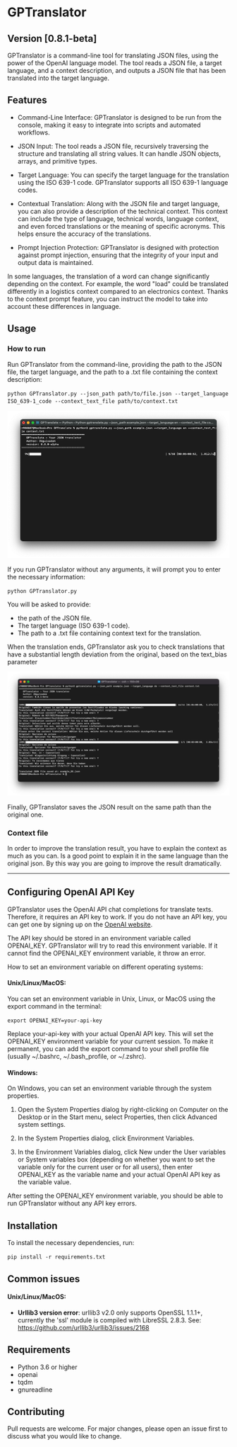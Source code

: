 
# GPTranslator

## Version [0.8.1-beta]

GPTranslator is a command-line tool for translating JSON files, using the power of the OpenAI language model. The tool reads a JSON file, a target language, and a context description, and outputs a JSON file that has been translated into the target language.

## Features

- Command-Line Interface: GPTranslator is designed to be run from the console, making it easy to integrate into scripts and automated workflows.

- JSON Input: The tool reads a JSON file, recursively traversing the structure and translating all string values. It can handle JSON objects, arrays, and primitive types.

- Target Language: You can specify the target language for the translation using the ISO 639-1 code. GPTranslator supports all ISO 639-1 language codes.

- Contextual Translation: Along with the JSON file and target language, you can also provide a description of the technical context. This context can include the type of language, technical words, language context, and even forced translations or the meaning of specific acronyms. This helps ensure the accuracy of the translations.

- Prompt Injection Protection: GPTranslator is designed with protection against prompt injection, ensuring that the integrity of your input and output data is maintained.

In some languages, the translation of a word can change significantly depending on the context. For example, the word "load" could be translated differently in a logistics context compared to an electronics context. Thanks to the context prompt feature, you can instruct the model to take into account these differences in language.

## Usage

### How to run
Run GPTranslator from the command-line, providing the path to the JSON file, the target language, and the path to a .txt file containing the context description:

`python GPTranslator.py --json_path path/to/file.json --target_language ISO_639-1_code --context_text_file path/to/context.txt`

![](Images/GPTranslator_cosole_start.png)

If you run GPTranslator without any arguments, it will prompt you to enter the necessary information:

`python GPTranslator.py`

You will be asked to provide:

- the path of the JSON file.
- The target language (ISO 639-1 code).
- The path to a .txt file containing context text for the translation.

When the translation ends, GPTranslator ask you to check translations that have a substantial length deviation from the original, based on the text_bias parameter

![](Images/GPTranslator_console_end.png)

Finally, GPTranslator saves the JSON result on the same path than the original one.

### Context file

In order to improve the translation result, you have to explain the context as much as you can. Is a good point to explain it in the same language than the original json. By this way you are going to improve the result dramatically.

---
## Configuring OpenAI API Key

GPTranslator uses the OpenAI API chat completions for translate texts. Therefore, it requires an API key to work. If you do not have an API key, you can get one by signing up on the [OpenAI website](https://platform.openai.com/signup).

The API key should be stored in an environment variable called OPENAI_KEY. GPTranslator will try to read this environment variable. If it cannot find the OPENAI_KEY environment variable, it throw an error.

How to set an environment variable on different operating systems:

#### Unix/Linux/MacOS:

You can set an environment variable in Unix, Linux, or MacOS using the export command in the terminal:

`export OPENAI_KEY=your-api-key`

Replace your-api-key with your actual OpenAI API key. This will set the OPENAI_KEY environment variable for your current session. To make it permanent, you can add the export command to your shell profile file (usually ~/.bashrc, ~/.bash_profile, or ~/.zshrc).

#### Windows:

On Windows, you can set an environment variable through the system properties.

1. Open the System Properties dialog by right-clicking on Computer on the Desktop or in the Start menu, select Properties, then click Advanced system settings.

2. In the System Properties dialog, click Environment Variables.

3. In the Environment Variables dialog, click New under the User variables or System variables box (depending on whether you want to set the variable only for the current user or for all users), then enter OPENAI_KEY as the variable name and your actual OpenAI API key as the variable value.

After setting the OPENAI_KEY environment variable, you should be able to run GPTranslator without any API key errors.

## Installation

To install the necessary dependencies, run:

`pip install -r requirements.txt`

## Common issues

#### Unix/Linux/MacOS:

- **Urllib3 version error**: 
urllib3 v2.0 only supports OpenSSL 1.1.1+, currently the 'ssl' module is compiled with LibreSSL 2.8.3. 
See: https://github.com/urllib3/urllib3/issues/2168




## Requirements

- Python 3.6 or higher
- openai
- tqdm
- gnureadline


## Contributing

Pull requests are welcome. For major changes, please open an issue first to discuss what you would like to change.